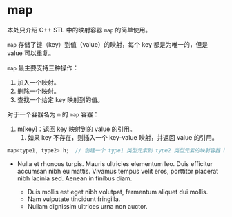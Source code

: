 # map

本处只介绍 C++ STL 中的映射容器 `map` 的简单使用。

`map` 存储了键（key）到值（value）的映射，每个 key 都是为唯一的，但是 value 可以重复。

`map` 最主要支持三种操作：

1. 加入一个映射。
2. 删除一个映射。
3. 查找一个给定 key 映射到的值。

对于一个容器名为 `m` 的 `map` 容器：

1. m[key]：返回 key 映射到的 value 的引用。
    1. 如果 key 不存在，则插入一个 key-value 映射，并返回 value 的引用。

```cpp
map<type1, type2> h;  // 创建一个 type1 类型元素到 type2 类型元素的映射容器 h
```

- Nulla et rhoncus turpis. Mauris ultricies elementum leo. Duis efficitur
  accumsan nibh eu mattis. Vivamus tempus velit eros, porttitor placerat nibh
  lacinia sed. Aenean in finibus diam.

    * Duis mollis est eget nibh volutpat, fermentum aliquet dui mollis.
    * Nam vulputate tincidunt fringilla.
    * Nullam dignissim ultrices urna non auctor.